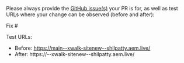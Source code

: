 Please always provide the [GitHub issue(s)](../issues) your PR is for, as well as test URLs where your change can be observed (before and after):

Fix #<gh-issue-id>

Test URLs:
- Before: https://main--xwalk-sitenew--shilpatty.aem.live/
- After: https://<branch>--xwalk-sitenew--shilpatty.aem.live/
